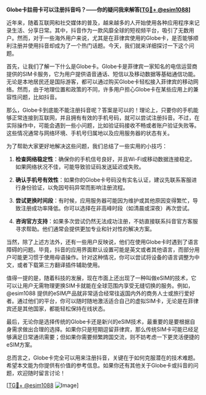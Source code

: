 **Globe卡註冊卡可以注册抖音吗？——你的疑问我来解答[[TG💪+ @esim1088](https://t.me/s/esim1088)]**

近年来，随着互联网和社交媒体的普及，越来越多的人开始使用各种应用程序来记录生活、分享日常。其中，抖音作为一款风靡全球的短视频平台，吸引了无数用户。然而，对于一些海外用户来说，尤其是在菲律宾使用的Globe卡，是否能够顺利注册并使用抖音却成为了一个热门话题。今天，我们就来详细探讨一下这个问题。

首先，让我们了解一下什么是Globe卡。Globe卡是菲律宾一家知名的电信运营商提供的SIM卡服务，它为用户提供语音通话、短信以及移动数据等基础通信功能。无论是本地居民还是国际游客，都可以通过购买Globe卡轻松接入菲律宾的移动网络。然而，由于地理位置和政策的不同，许多用户担心Globe卡在某些应用上的兼容性问题，比如抖音。

那么，Globe卡到底能不能注册抖音呢？答案是可以的！理论上，只要你的手机能够正常连接到互联网，并且拥有有效的手机号码，就可以尝试注册抖音。不过，在实际操作中，可能会遇到一些小问题，比如验证码接收不畅或者账户验证失败等。这些情况通常与网络环境、手机号归属地以及应用服务器的状态有关。

为了帮助大家更好地解决这些问题，我们总结了一些实用的小技巧：

1. **检查网络稳定性**：确保你的手机信号良好，并且Wi-Fi或移动数据连接稳定。如果网络状况不佳，可能导致验证码发送延迟或失败。
   
2. **确认手机号有效性**：如果你的Globe卡号码没有实名认证，建议先联系客服进行身份验证，以免因号码异常而影响注册流程。

3. **尝试更换时间段**：有时候，应用服务器可能因为维护或其他原因变得繁忙，导致注册成功率降低。你可以选择在非高峰时段（如清晨或深夜）再次尝试。

4. **咨询官方支持**：如果多次尝试仍然无法成功注册，不妨直接联系抖音官方客服寻求帮助。他们通常会提供更加专业和针对性的解决方案。

当然，除了上述方法外，还有一些用户反映说，他们在使用Globe卡时遇到了语言障碍的问题。毕竟，抖音的应用界面默认设置可能是英文或者其他语言，而部分用户可能更习惯于使用母语操作。针对这种情况，你可以尝试将设备的语言调整为中文，或者下载第三方翻译插件辅助使用。

值得一提的是，随着科技的发展，现在市面上还出现了一种叫做eSIM的技术，它可以让用户无需物理更换SIM卡就能在全球范围内享受无缝切换的服务。例如，@esim1088 提供的eSIM产品就非常适合经常往返国内外的商务人士或旅行爱好者。通过他们的平台，你可以随时随地激活适合自己的虚拟SIM卡，无论是在菲律宾还是其他国家，都能轻松保持在线状态。

最后，无论你是选择传统的Globe卡还是新兴的eSIM技术，最重要的是要根据自身需求做出合理的选择。如果你只是短期逗留菲律宾，那么传统SIM卡可能已经足够满足日常通讯需要；但如果你需要频繁跨国交流，则不妨考虑一下更灵活便捷的eSIM方案。

总而言之，Globe卡完全可以用来注册抖音，关键在于如何克服潜在的技术难题。希望本文能为你提供有价值的参考信息。如果你还有其他关于Globe卡或抖音的问题，欢迎随时留言讨论！

[[TG💪+ @esim1088](https://t.me/s/esim1088) ![Image](https://i.postimg.cc/4NQfJmqS/Snipaste-2025-05-13-00-14-12.png)]